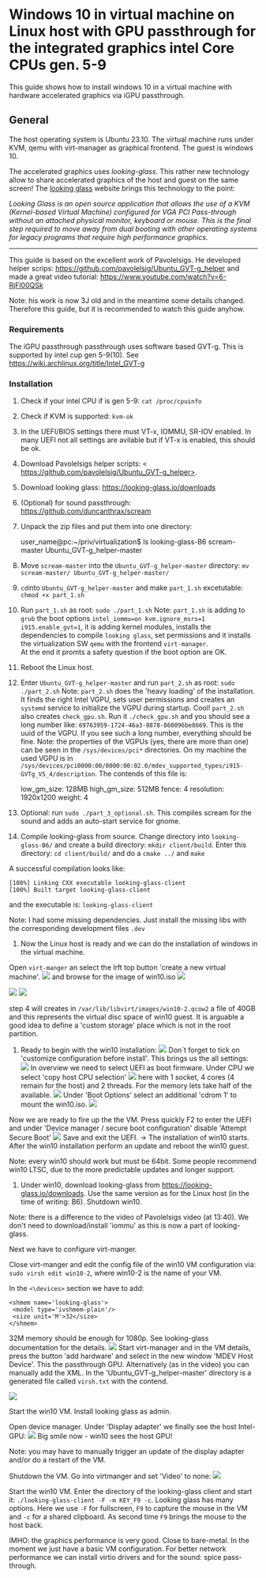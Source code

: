 Windows 10 in virtual machine on Linux host with GPU passthrough for the integrated graphics intel Core CPUs gen. 5-9
=======================================================

This guide shows how to install windows 10 in a virtual machine with hardware accelerated graphics via iGPU passthrough. 

## General
The host operating system is Ubuntu 23.10. The virtual machine runs under KVM, qemu with virt-manager as graphical frontend. The guest is windows 10.

The accelerated graphics uses _looking-glass_. This rather new technology allow to share accelerated graphics of the host and guest on the same screen! The [looking glass](https://looking-glass.io/) website brings this technology to the point: 

*Looking Glass is an open source application that allows the use of a KVM (Kernel-based Virtual Machine) configured for VGA PCI Pass-through without an attached physical monitor, keyboard or mouse. This is the final step required to move away from dual booting with other operating systems for legacy programs that require high performance graphics.*

----------------------------------------------------------- 

This guide is based on the excellent work of Pavolelsigs. He developed helper scrips: <https://github.com/pavolelsig/Ubuntu_GVT-g_helper>
and made a great video tutorial:
<https://www.youtube.com/watch?v=6-RjFl00QSk>

Note: his work is now 3J old and in the meantime some details changed. Therefore this guide, but it is recommended to watch this guide anyhow.

### Requirements
The iGPU passthrough passthrough uses software based GVT-g. This is supported by intel cup gen 5-9(10). See <https://wiki.archlinux.org/title/Intel_GVT-g>

### Installation

1. Check if your intel CPU if is gen 5-9: `cat /proc/cpuinfo`
1. Check if KVM is supported: `kvm-ok`
1. In the UEFI/BIOS settings there must VT-x, IOMMU, SR-IOV enabled. In many UEFI not all settings are avilable but if VT-x is enabled, this should be ok.
1. Download  Pavolelsigs helper scripts:
< https://github.com/pavolelsig/Ubuntu_GVT-g_helper>.
1. Download looking glass:
 <https://looking-glass.io/downloads>
1. (Optional) for sound passthrough:
 <https://github.com/duncanthrax/scream> 
1. Unpack the zip files and put them into one directory:

	user_name@pc:~/priv/virtualization$ ls
	looking-glass-B6  scream-master  Ubuntu_GVT-g_helper-master
1. Move `scream-master` into the `Ubuntu_GVT-g_helper-master` directory: `mv scream-master/ Ubuntu_GVT-g_helper-master/`

1. `cd`into `Ubuntu_GVT-g_helper-master` and make `part_1.sh` excetutable: `chmod +x part_1.sh`
1. Run `part_1.sh` as root: `sudo ./part_1.sh`
Note: `part_1.sh` is adding to `grub` the boot options `intel_iommu=on kvm.ignore_msrs=1 i915.enable_gvt=1`, it is adding kernel modules, installs the dependencies to compile `looking glass`, set permissions and it installs the virtualization SW `qemu` with the frontend `virt-manager`.		
At the end it promts a safety question if the boot option are OK.
1. Reboot the Linux host.
1. Enter `Ubuntu_GVT-g_helper-master` and run `part_2.sh` as root: `sudo ./part_2.sh`
Note: `part_2.sh` does the 'heavy loading' of the installation. It finds the right Intel VGPU, sets user permissions and creates an `systemd` service to initialize the VGPU during startup. Cool!
`part_2.sh` also creates `check_gpu.sh`. Run it `./check_gpu.sh` and you should see a long number like: `69763959-1724-46a3-8878-860096be8669`. This is the uuid of the VGPU. If you see such a long number, everything should be fine.
Note: the properties of the VGPUs (yes, there are more than one) can be seen in the `/sys/devices/pci*` directories. On my machine the used VGPU is in `/sys/devices/pci0000:00/0000:00:02.0/mdev_supported_types/i915-GVTg_V5_4/description`. The contends of this file is:
  
	low_gm_size: 128MB
	high_gm_size: 512MB
	fence: 4
	resolution: 1920x1200
	weight: 4
1. Optional: run `sudo ./part_3_optional.sh`. This compiles scream for the sound and adds an auto-start service for gnome.
1. Compile looking-glass from source.
Change directory into `looking-glass-B6/` and create a build directory: `mkdir client/build`. Enter this directory: `cd client/build/` and do a `cmake ../` and `make`

A successful compilation looks like: 

	[100%] Linking CXX executable looking-glass-client
	[100%] Built target looking-glass-client
and the executable is: `looking-glass-client`

Note: I had some missing dependencies. Just install the missing libs with the corresponding development files `.dev`
1. Now the Linux host is ready and we can do the installation of windows in the virtual machine.

Open `virt-manger` an select the lrft top button 'create a new virtual machine'.
![](1.png)
and browse for the image of win10.iso
![](2.png)

![](3.png)
![](4.png)

step 4 will creates in `/var/lib/libvirt/images/win10-2.qcow2` a file of 40GB and this represents the virtual disc space of win10 guest. It is arguable a good idea to define a 'custom storage' place which is not in the root partition.
1. Ready to begin with the win10 installation:
![](5.png)
Don´t forget to tick on 'customize configuration before install'. This brings us the all settings:
![](6.png)
In overview we need to select UEFI as boot firmware. Under CPU we select 'copy host CPU selection'
![](7.png)
here with 1 socket, 4 cores (4 remain for the host) and 2 threads. For the memory lets take half of the available.
![](8.png)
Under 'Boot Options' select an additional 'cdrom 1' to mount the win10.iso.
![](9.png)

Now we are ready to fire up the the VM. 
Press quickly F2 to enter the UEFI and under 'Device manager  / secure boot configuration' disable 'Attempt Secure Boot' 
![](10.png)
Save and exit the UEFI. -> The installation of win10 starts. After the win10 installation perform an update and reboot the win10 guest.

Note: every win10 should work but must be 64bit. Some people recommend win10 LTSC, due to the more predictable updates and longer support.
  
1. Under win10, download looking-glass from <https://looking-glass.io/downloads>. Use the same version as for the Linux host (in the time of writing: B6). Shutdown win10.

Note: there is a difference to the video of Pavolelsigs video (at 13:40). We don't need to download/install 'iommu' as this is now a part of looking-glass.

Next we have to configure virt-manger.

Close virt-manger and edit the config file of the win10 VM configuration via: `sudo virsh edit win10-2`, where win10-2 is the name of your VM.
 
In the `<\devices>` section we have to add:

	<shmem name='looking-glass'>
     <model type='ivshmem-plain'/>
     <size unit='M'>32</size>
    </shmem>
32M memory should be enough for 1080p. See looking-glass documentation for the details.
![](11.png)
Start virt-manager and in the VM details, press the button 'add hardware' and select in the new window 'MDEV Host Device'. This the passthrough GPU. Alternatively (as in the video) you can manually add the XML. In the 'Ubuntu_GVT-g_helper-master' directory is a generated file called `virsh.txt` with the contend.

![](12.png)

Start the win10 VM. Install looking glass as admin.

Open device manager. Under 'Display adapter' we finally see the host Intel-GPU:
![](13.png)
Big smile now - win10 sees the host GPU!

Note: you may have to manually trigger an update of the display adapter and/or do a restart of the VM.

Shutdown the VM. Go into virtmanger and set 'Video' to none:
![](14.png)

Start the win10 VM. Enter the directory of the looking-glass client and start it: `./looking-glass-client -F -m KEY_F9 -c`.
Looking glass has many options. Here we use `-F` for fullscreen, `F9` to capture the mouse in the VM and `-c` for a shared clipboard. As second time `F9` brings the mouse to the host back.

IMHO: the graphics performance is very good. Close to bare-metal. In the moment we just have a basic VM configuration. For better network performance we can install virtio drivers and for the sound: spice pass-through. 
 



  



 


  
 


















 












 




 

 